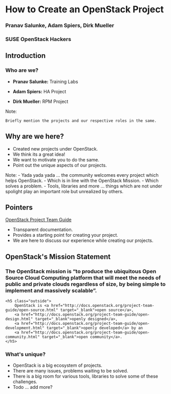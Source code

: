 <!-- .slide: data-state="cover" id="cover-page" -->
<div class="title">
    <h1>How to Create an OpenStack Project</h1>
</div>

<div class="presenter">
    <h3 class="name">Pranav Salunke, Adam Spiers, Dirk Mueller</h3>
    <h3 class="job-title">SUSE OpenStack Hackers</h3>
</div>


<!-- .slide: data-state="normal" id="agenda" data-background-transition="zoom" data-background-size="100%" data-background-image="images/Team-Creativity.jpg"  -->
## <p class="bg-light-neutral">Introduction</p>

### <p class="bg-light-neutral"> Who are we?</p>

* <p class="bg-tint-neutral"><strong>Pranav Salunke:</strong> Training Labs</p>
* <p class="bg-tint-neutral"><strong>Adam Spiers:</strong> HA Project</p>
* <p class="bg-tint-neutral"><strong>Dirk Mueller:</strong> RPM Project</p>

Note:

    Briefly mention the projects and our respective roles in the same.


<!-- .slide: data-state="normal" id="agenda-why-here" -->
## Why are we here?

*   Created new projects under OpenStack.
*   We think its a great idea!
*   We want to motivate you to do the same.
*   Point out the unique aspects of our projects.

Note:
    - Yada yada yada ... the community welcomes every project which helps OpenStack.
    - Which is in line with the OpenStack Mission.
    - Which solves a problem.
    - Tools, libraries and more ... things which are not under spolight play an important role but unrealized by others.


<!-- .slide: data-state="normal" id="agenda-pointers" -->
## Pointers

<a href="http://docs.openstack.org/project-team-guide/" target="_blank"> OpenStack Project Team Guide</a>

* Transparent documentation.
* Provides a starting point for creating your project.
* We are here to discuss our experience while creating our projects.


<!-- .slide: data-state="normal" id="call-to-action" data-menu-title="Call to action" -->
## OpenStack's Mission Statement

<div class="call-to-action">
    <h3 class="inside">
    The OpenStack mission is “to produce the ubiquitous Open Source Cloud Computing platform
    that will meet the needs of public and private clouds regardless of size, by being simple
    to implement and massively scalable”.
    </h3>

    <h5 class="outside">
        OpenStack is <a href="http://docs.openstack.org/project-team-guide/open-source.html" target="_blank">open source</a>,
        <a href="http://docs.openstack.org/project-team-guide/open-design.html" target="_blank">openly designed</a>,
        <a href="http://docs.openstack.org/project-team-guide/open-development.html" target="_blank">openly developed</a> by an
        <a href="http://docs.openstack.org/project-team-guide/open-community.html" target="_blank">open community</a>.
    </h5>
</div>


<!-- .slide: data-state="normal" id="agenda-unique-value" -->
### What's unique?

* OpenStack is a big ecosystem of projects.
* There are many issues, problems waiting to be solved.
* There is a big room for various tools, libraries to solve some of these challenges.
* Todo ... add more?
